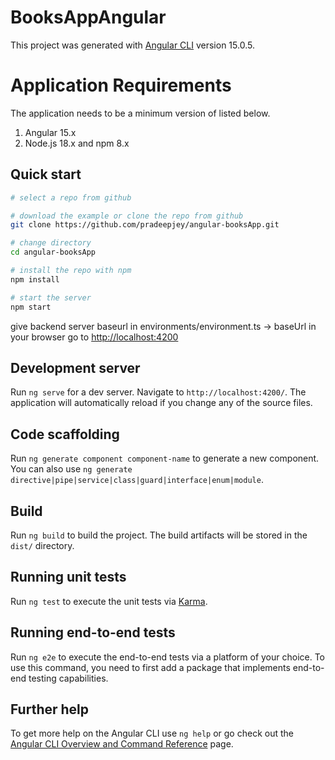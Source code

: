 # BooksAppAngular

This project was generated with [Angular CLI](https://github.com/angular/angular-cli) version 15.0.5.

# Application Requirements

The application needs to be a minimum version of listed below.

1. Angular 15.x 
2. Node.js 18.x and npm 8.x

## Quick start

```bash
# select a repo from github

# download the example or clone the repo from github
git clone https://github.com/pradeepjey/angular-booksApp.git

# change directory
cd angular-booksApp

# install the repo with npm
npm install

# start the server
npm start

```
give backend server baseurl in environments/environment.ts -> baseUrl
in your browser go to [http://localhost:4200](http://localhost:4200) 

## Development server

Run `ng serve` for a dev server. Navigate to `http://localhost:4200/`. The application will automatically reload if you change any of the source files.

## Code scaffolding

Run `ng generate component component-name` to generate a new component. You can also use `ng generate directive|pipe|service|class|guard|interface|enum|module`.

## Build

Run `ng build` to build the project. The build artifacts will be stored in the `dist/` directory.

## Running unit tests

Run `ng test` to execute the unit tests via [Karma](https://karma-runner.github.io).

## Running end-to-end tests

Run `ng e2e` to execute the end-to-end tests via a platform of your choice. To use this command, you need to first add a package that implements end-to-end testing capabilities.

## Further help

To get more help on the Angular CLI use `ng help` or go check out the [Angular CLI Overview and Command Reference](https://angular.io/cli) page.
